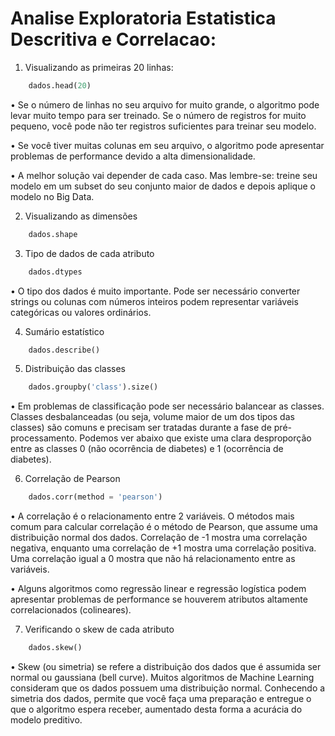 # Analise Exploratoria Estatistica Descritiva e Correlacao:

1. Visualizando as primeiras 20 linhas:

```python
    dados.head(20)
```

• Se o número de linhas no seu arquivo for muito grande, o algoritmo pode levar muito tempo para ser treinado. Se o número de registros for muito pequeno, você pode não ter registros suficientes para treinar seu modelo.

• Se você tiver muitas colunas em seu arquivo, o algoritmo pode apresentar problemas de performance devido a alta dimensionalidade.

• A melhor solução vai depender de cada caso. Mas lembre-se: treine seu modelo em um subset do seu conjunto maior de dados e depois aplique o modelo no Big Data.


2. Visualizando as dimensões

```python
    dados.shape
```

3. Tipo de dados de cada atributo
    
```python
    dados.dtypes
```
• O tipo dos dados é muito importante. Pode ser necessário converter strings ou colunas com números inteiros podem representar variáveis categóricas ou valores ordinários.


4. Sumário estatístico
    
```python
    dados.describe()
```

5. Distribuição das classes

```python
    dados.groupby('class').size()
```
• Em problemas de classificação pode ser necessário balancear as classes. Classes desbalanceadas (ou seja, volume maior de um dos tipos das classes) são comuns e precisam ser tratadas durante a fase de pré-processamento. Podemos ver abaixo que existe uma clara desproporção entre as classes 0 (não ocorrência de diabetes) e 1 (ocorrência de diabetes).


6. Correlação de Pearson
    
```python
    dados.corr(method = 'pearson')
```
• A correlação é o relacionamento entre 2 variáveis. O métodos mais comum para calcular correlação é o método de Pearson, que assume uma distribuição normal dos dados. Correlação de -1 mostra uma correlação negativa, enquanto uma correlação de +1 mostra uma correlação positiva. Uma correlação igual a 0 mostra que não há relacionamento entre as variáveis.

• Alguns algoritmos como regressão linear e regressão logística podem apresentar problemas de performance se houverem atributos altamente correlacionados (colineares).


7. Verificando o skew de cada atributo
    
```python
    dados.skew()
```
• Skew (ou simetria) se refere a distribuição dos dados que é assumida ser normal ou gaussiana (bell curve). Muitos algoritmos de Machine Learning consideram que os dados possuem uma distribuição normal. Conhecendo a simetria dos dados, permite que você faça uma preparação e entregue o que o algoritmo espera receber, aumentado desta forma a acurácia do modelo preditivo.
